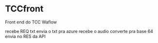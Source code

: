 # TCCfront
Front end do TCC Waflow



recebe REQ txt
envia o txt pra azure
recebe o audio
converte pra base 64
envia no RES da API